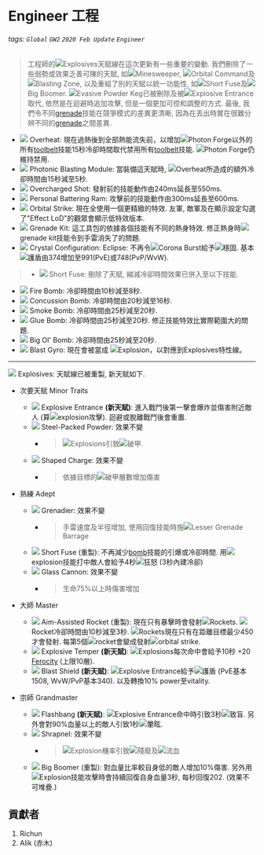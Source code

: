 # Engineer 工程

###### tags: `Global` `GW2` `2020 Feb Update` `Engineer`

> 工程師的![][Explosives 20]Explosives天賦線在這次更新有一些重要的變動. 我們刪除了一些弱勢或效果乏善可陳的天賦, 如![][Minesweeper]Minesweeper, ![][Orbital Command]Orbital Command及![][Blasting Zone 20]Blasting Zone, 以及重組了別的天賦以統一功能性, 如![][Short Fuse 20]Short Fuse及![][Big Boomer 20]Big Boomer. ![][Evasive Powder Keg]Evasive Powder Keg已被刪除及被![][Explosive Entrance 20]Explosive Entrance取代, 依然是在迴避時追加攻擊, 但是一個更加可控和調整的方式. 最後, 我們令不同[grenade](https://wiki.guildwars2.com/wiki/Grenade)技能在競爭模式的差異更清晰, 因為在丟出時實在很難分辨不同的[grenade](https://wiki.guildwars2.com/wiki/Grenade)之間差異.

* [![][Overheat]][overheat wiki] Overheat: 現在過熱後到全部熱能流失前，以增加![][Photon Forge 20]Photon Forge以外的所有[toolbelt](https://wiki.guildwars2.com/wiki/Tool_belt)技能15秒冷卻時間取代禁用所有[toolbelt](https://wiki.guildwars2.com/wiki/Tool_belt)技能. ![][Photon Forge 20]Photon Forge仍維持禁用.
* [![][Photonic Blasting Module]][photonic blasting module wiki] Photonic Blasting Module: 當裝備這天賦時, ![][Overheat 20]Overheat所造成的額外冷卻時間由15秒減至5秒.
* [![][Overcharged Shot]][overcharged shot wiki] Overcharged Shot: 發射前的技能動作由240ms延長至550ms.
* [![][Personal Battering Ram]][personal battering ram wiki] Personal Battering Ram: 攻擊前的技能動作由300ms延長至600ms.
* [![][Orbital Strike]][orbital strike wiki] Orbital Strike: 現在全使用一個更精緻的特效. 友軍, 敵軍及在顯示設定勾選了"Effect LoD"的觀眾會顯示低特效版本.
* [![][Grenade Kit]][grenade kit wiki] Grenade Kit: 這工具包的依據各個技能有不同的熱身特效. 修正熱身時![][Grenade Kit 20]grenade kit技能令到手雷消失了的問題.
* [![][Crystal Configuration: Eclipse]][crystal configuration eclipse wiki] Crystal Configuration: Eclipse: 不再令![][Corona Burst 20]Corona Burst給予![][stability]穩固. 基本![][barrier]護盾由374增加至991(PvE)或748(PvP/WvW).
> * [![][Short Fuse]][short fuse wiki] Short Fuse: 刪除了天賦, 縮減冷卻時間效果已併入至以下技能.
* [![][Fire Bomb]][fire bomb wiki] Fire Bomb: 冷卻時間由10秒減至8秒.
* [![][Concussion Bomb]][concussion bomb wiki] Concussion Bomb: 冷卻時間由20秒減至16秒.
* [![][Smoke Bomb]][smoke bomb wiki] Smoke Bomb: 冷卻時間由25秒減至20秒.
* [![][Glue Bomb]][glue bomb wiki] Glue Bomb: 冷卻時間由25秒減至20秒. 修正技能特效比實際範圍大的問題.
* [![][Big Ol' Bomb]][big ol' bomb wiki] Big Ol' Bomb: 冷卻時間由25秒減至20秒.
* [![][Blast Gyro]][blast gyro wiki] Blast Gyro: 現在會被當成 ![][explosion]Explosion，以對應到Explosives特性線。


---


[![][Explosives]][explosives wiki] Explosives: 天賦線已被重製, 新天賦如下.

* 次要天賦 Minor Traits
    * [![][Explosive Entrance]][explosive entrance wiki] Explosive Entrance **(新天賦)**: 進入戰鬥後第一擊會爆炸並傷害附近敵人 (算![][Explosion]explosion攻擊). 迴避或脫離戰鬥後會重置.
    * [![][Steel-Packed Powder]][steel-packed powder wiki] Steel-Packed Powder: 效果不變
        * > ![][Explosion]Explosions引致![][vulnerability]破甲.
    * [![][Shaped Charge]][shaped charge wiki] Shaped Charge: 效果不變
        * > 依據目標的![][vulnerability]破甲層數增加傷害

* 熟練 Adept
    * [![][Grenadier]][grenadier wiki] Grenadier: 效果不變
        * > 手雷速度及半徑增加, 使用回復技能時施![][Lesser Grenade Barrage 20]Lesser Grenade Barrage
    * [![][Short Fuse]][short fuse wiki] Short Fuse (重製): 不再減少[bomb](https://wiki.guildwars2.com/wiki/Bomb_Kit)技能的引爆或冷卻時間. 用![][Explosion]explosion技能打中敵人會給予4秒![][fury]狂怒 (3秒內建冷卻)
    * [![][Glass Cannon]][glass cannon wiki] Glass Cannon: 效果不變
        * > 生命75%以上時傷害增加

 * 大師 Master
    * [![][Aim-Assisted Rocket]][aim-assisted rocket wiki] Aim-Assisted Rocket (重製): 現在只有暴擊時會發射![][Aim-Assisted Rocket trait skill]Rockets. ![][Aim-Assisted Rocket trait skill]Rocket冷卻時間由10秒減至3秒. ![][Aim-Assisted Rocket trait skill]Rockets現在只有在距離目標最少450才會發射. 每第5個![][Aim-Assisted Rocket trait skill]rocket會變成發射![][Orbital Strike 20]orbital strike.
    * [![][Explosive Temper]][explosive temper wiki] Explosive Temper **(新天賦)**: ![][Explosion]Explosions每次命中會給予10秒 +20 [Ferocity](https://wiki.guildwars2.com/wiki/Ferocity) (上限10層).
    * [![][Blast Shield]][blast shield wiki] Blast Shield **(新天賦)**: ![][Explosive Entrance 20]Explosive Entrance給予![][barrier]護盾 (PvE基本1508, WvW/PvP基本340). 以及轉換10% power至vitality.

* 宗師 Grandmaster
    * [![][Flashbang]][flashbang wiki] Flashbang **(新天賦)**: ![][Explosive Entrance 20]Explosive Entrance命中時引致3秒![][blinded]致盲. 另外會對90%血量以上的敵人引致1秒![][daze]暈眩.
    * [![][Shrapnel]][shrapnel wiki] Shrapnel: 效果不變
        * > ![][Explosion]Explosion機率引致![][crippled]殘廢及![][bleeding]流血
    * [![][Big Boomer]][big boomer wiki] Big Boomer (重製): 對血量比率較自身低的敵人增加10%傷害. 另外用![][Explosion]Explosion技能攻擊時會持續回復自身血量3秒, 每秒回復202. (效果不可堆疊.)



## 貢獻者
1. Richun
2. Alik (赤木)

[底下這些別動，上面才是正文]: https://wiki.guildwars2.com

[aegis]: https://wiki.guildwars2.com/images/thumb/e/e5/Aegis.png/20px-Aegis.png
[alarcity]: https://wiki.guildwars2.com/images/thumb/4/4c/Alacrity.png/20px-Alacrity.png
[fury]: https://wiki.guildwars2.com/images/thumb/4/46/Fury.png/20px-Fury.png
[might]: https://wiki.guildwars2.com/images/thumb/7/7c/Might.png/20px-Might.png
[protection]: https://wiki.guildwars2.com/images/thumb/6/6c/Protection.png/20px-Protection.png
[quickness]: https://wiki.guildwars2.com/images/thumb/b/b4/Quickness.png/20px-Quickness.png
[regeneration]: https://wiki.guildwars2.com/images/thumb/5/53/Regeneration.png/20px-Regeneration.png
[resistance]: https://wiki.guildwars2.com/images/thumb/4/4b/Resistance.png/20px-Resistance.png
[retaliation]: https://wiki.guildwars2.com/images/thumb/5/53/Retaliation.png/20px-Retaliation.png
[stability]: https://wiki.guildwars2.com/images/thumb/a/ae/Stability.png/20px-Stability.png
[swiftness]: https://wiki.guildwars2.com/images/thumb/a/af/Swiftness.png/20px-Swiftness.png
[vigor]: https://wiki.guildwars2.com/images/thumb/f/f4/Vigor.png/20px-Vigor.png
[bleeding]: https://wiki.guildwars2.com/images/thumb/3/33/Bleeding.png/20px-Bleeding.png
[burning]: https://wiki.guildwars2.com/images/thumb/4/45/Burning.png/20px-Burning.png
[confusion]: https://wiki.guildwars2.com/images/thumb/e/e6/Confusion.png/20px-Confusion.png
[poisoned]: https://wiki.guildwars2.com/images/thumb/1/11/Poisoned.png/20px-Poisoned.png
[torment]: https://wiki.guildwars2.com/images/thumb/0/08/Torment.png/20px-Torment.png
[blinded]: https://wiki.guildwars2.com/images/thumb/3/33/Blinded.png/20px-Blinded.png
[chilled]: https://wiki.guildwars2.com/images/thumb/a/a6/Chilled.png/20px-Chilled.png
[crippled]: https://wiki.guildwars2.com/images/thumb/f/fb/Crippled.png/20px-Crippled.png
[fear]: https://wiki.guildwars2.com/images/thumb/e/e6/Fear.png/20px-Fear.png
[immobile]: https://wiki.guildwars2.com/images/thumb/3/32/Immobile.png/20px-Immobile.png
[slow]: https://wiki.guildwars2.com/images/thumb/f/f5/Slow.png/20px-Slow.png
[taunt]: https://wiki.guildwars2.com/images/thumb/c/cc/Taunt.png/20px-Taunt.png
[weakness]: https://wiki.guildwars2.com/images/thumb/f/f9/Weakness.png/20px-Weakness.png
[vulnerability]: https://wiki.guildwars2.com/images/thumb/a/af/Vulnerability.png/20px-Vulnerability.png
[stealth]: https://wiki.guildwars2.com/images/thumb/1/19/Stealth.png/20px-Stealth.png
[revealed]: https://wiki.guildwars2.com/images/thumb/d/db/Revealed.png/20px-Revealed.png
[daze]: https://wiki.guildwars2.com/images/thumb/7/79/Daze.png/20px-Daze.png
[stun]: https://wiki.guildwars2.com/images/thumb/9/97/Stun.png/20px-Stun.png
[knockdown]: https://wiki.guildwars2.com/images/thumb/3/36/Knockdown.png/20px-Knockdown.png
[pull]: https://wiki.guildwars2.com/images/thumb/a/a4/Radius.png/20px-Radius.png
[knockback]: https://wiki.guildwars2.com/images/thumb/c/ca/Knockback.png/20px-Knockback.png
[launch]: https://wiki.guildwars2.com/images/thumb/6/68/Launch.png/20px-Launch.png
[float]: https://wiki.guildwars2.com/images/thumb/c/c8/Float.png/20px-Float.png
[sink]: https://wiki.guildwars2.com/images/thumb/6/66/Sink.png/20px-Sink.png
[superspeed]: https://wiki.guildwars2.com/images/thumb/1/1a/Super_Speed.png/20px-Super_Speed.png
[breakstun]: https://wiki.guildwars2.com/images/thumb/7/7a/Breaks_stun.png/20px-Breaks_stun.png
[barrier]: https://wiki.guildwars2.com/images/thumb/c/cc/Barrier.png/20px-Barrier.png
[chaos aura]: https://wiki.guildwars2.com/images/thumb/1/1b/Chaos_Armor.png/20px-Chaos_Armor.png
[dark aura]: https://wiki.guildwars2.com/images/thumb/e/ef/Dark_Aura.png/20px-Dark_Aura.png
[fire aura]: https://wiki.guildwars2.com/images/thumb/1/18/Fire_Shield.png/20px-Fire_Shield.png
[frost aura]: https://wiki.guildwars2.com/images/thumb/6/68/Frost_Aura.png/20px-Frost_Aura.png
[light aura]: https://wiki.guildwars2.com/images/thumb/5/5a/Light_Aura.png/20px-Light_Aura.png
[magnetic aura]: https://wiki.guildwars2.com/images/thumb/5/5a/Magnetic_Aura.png/20px-Magnetic_Aura.png
[shocking aura]: https://wiki.guildwars2.com/images/thumb/3/31/Shocking_Aura.png/20px-Shocking_Aura.png

[Explosives]: https://wiki.guildwars2.com/images/thumb/1/10/Explosives.png/32px-Explosives.png
[Explosives 20]: https://i.imgur.com/S3DGRMK.png
[Minesweeper]: https://wiki.guildwars2.com/images/thumb/4/41/Thermobaric_Detonation.png/20px-Thermobaric_Detonation.png
[Orbital Command]: https://wiki.guildwars2.com/images/thumb/6/62/Orbital_Command.png/20px-Orbital_Command.png
[Blasting Zone 20]: https://wiki.guildwars2.com/images/thumb/9/99/Explosive_Descent.png/20px-Explosive_Descent.png
[Short Fuse]: https://wiki.guildwars2.com/images/thumb/2/22/Short_Fuse.png/32px-Short_Fuse.png
[Short Fuse 20]: https://wiki.guildwars2.com/images/thumb/2/22/Short_Fuse.png/20px-Short_Fuse.png
[Big Boomer]: https://wiki.guildwars2.com/images/thumb/8/83/Big_Boomer.png/32px-Big_Boomer.png
[Big Boomer 20]: https://wiki.guildwars2.com/images/thumb/8/83/Big_Boomer.png/20px-Big_Boomer.png
[Evasive Powder Keg]: https://wiki.guildwars2.com/images/thumb/a/a4/Evasive_Powder_Keg.png/20px-Evasive_Powder_Keg.png
[Explosive Entrance]: https://wiki.guildwars2.com/images/thumb/3/33/Explosive_Entrance.png/32px-Explosive_Entrance.png
[Explosive Entrance 20]: https://wiki.guildwars2.com/images/thumb/3/33/Explosive_Entrance.png/20px-Explosive_Entrance.png
[Overheat]: https://wiki.guildwars2.com/images/thumb/4/4b/Overheat.png/32px-Overheat.png
[Overheat 20]: https://wiki.guildwars2.com/images/thumb/4/4b/Overheat.png/20px-Overheat.png
[Photon Forge 20]: https://wiki.guildwars2.com/images/thumb/d/dd/Engage_Photon_Forge.png/20px-Engage_Photon_Forge.png
[Photonic Blasting Module]: https://wiki.guildwars2.com/images/thumb/e/e4/Photonic_Blasting_Module.png/32px-Photonic_Blasting_Module.png
[Overcharged Shot]: https://wiki.guildwars2.com/images/thumb/f/f4/Overcharged_Shot.png/32px-Overcharged_Shot.png
[Personal Battering Ram]: https://wiki.guildwars2.com/images/thumb/a/a0/Personal_Battering_Ram.png/32px-Personal_Battering_Ram.png
[Orbital Strike]: https://wiki.guildwars2.com/images/thumb/6/61/Orbital_Strike.png/32px-Orbital_Strike.png
[Orbital Strike 20]: https://wiki.guildwars2.com/images/thumb/6/61/Orbital_Strike.png/20px-Orbital_Strike.png
[Grenade Kit]: https://wiki.guildwars2.com/images/thumb/d/dd/Grenade_Kit.png/32px-Grenade_Kit.png
[Grenade Kit 20]: https://wiki.guildwars2.com/images/thumb/d/dd/Grenade_Kit.png/20px-Grenade_Kit.png
[Crystal Configuration: Eclipse]: https://wiki.guildwars2.com/images/thumb/0/0a/Crystal_Configuration-_Eclipse.png/32px-Crystal_Configuration-_Eclipse.png
[Corona Burst 20]: https://i.imgur.com/78MxMhA.png
[Fire Bomb]: https://wiki.guildwars2.com/images/thumb/f/f8/Fire_Bomb.png/32px-Fire_Bomb.png
[Concussion Bomb]: https://wiki.guildwars2.com/images/thumb/8/8d/Concussion_Bomb.png/32px-Concussion_Bomb.png
[Smoke Bomb]: https://wiki.guildwars2.com/images/thumb/0/02/Smoke_Bomb_%28engineer_skill%29.png/32px-Smoke_Bomb_%28engineer_skill%29.png
[Glue Bomb]: https://wiki.guildwars2.com/images/thumb/4/42/Glue_Bomb.png/32px-Glue_Bomb.png
[Big Ol' Bomb]: https://wiki.guildwars2.com/images/thumb/7/7f/Big_Ol%27_Bomb.png/32px-Big_Ol%27_Bomb.png
[Blast Gyro]: https://wiki.guildwars2.com/images/thumb/b/b0/Blast_Gyro.png/32px-Blast_Gyro.png

[Explosion]: https://wiki.guildwars2.com/images/thumb/0/09/Explosion.png/20px-Explosion.png
[Steel-Packed Powder]: https://wiki.guildwars2.com/images/thumb/f/f4/Steel-Packed_Powder.png/32px-Steel-Packed_Powder.png
[Shaped Charge]: https://wiki.guildwars2.com/images/thumb/f/f3/Explosive_Powder.png/32px-Explosive_Powder.png
[Grenadier]: https://wiki.guildwars2.com/images/thumb/6/69/Grenadier.png/32px-Grenadier.png
[Lesser Grenade Barrage 20]: https://wiki.guildwars2.com/images/thumb/e/ed/Grenade_Barrage.png/20px-Grenade_Barrage.png
[Glass Cannon]: https://wiki.guildwars2.com/images/thumb/6/6e/Glass_Cannon.png/32px-Glass_Cannon.png
[Aim-Assisted Rocket]: https://wiki.guildwars2.com/images/thumb/e/e3/Aim-Assisted_Rocket.png/32px-Aim-Assisted_Rocket.png
[Aim-Assisted Rocket trait skill]: https://wiki.guildwars2.com/images/thumb/9/9e/Fire_Rocket_Barrage.png/20px-Fire_Rocket_Barrage.png
[Explosive Temper]: https://wiki.guildwars2.com/images/thumb/c/c1/Explosive_Temper.png/32px-Explosive_Temper.png
[Blast Shield]: https://wiki.guildwars2.com/images/thumb/c/cd/Blast_Shield.png/32px-Blast_Shield.png
[Flashbang]: https://wiki.guildwars2.com/images/thumb/8/86/Flashbang.png/32px-Flashbang.png
[Shrapnel]: https://wiki.guildwars2.com/images/thumb/c/ce/Shrapnel.png/32px-Shrapnel.png

[overheat wiki]: https://wiki.guildwars2.com/wiki/Overheat
[photonic blasting module wiki]: https://wiki.guildwars2.com/wiki/Photonic_Blasting_Module
[overcharged shot wiki]: https://wiki.guildwars2.com/wiki/Overcharged_Shot
[personal battering ram wiki]: https://wiki.guildwars2.com/wiki/Personal_Battering_Ram
[orbital strike wiki]: https://wiki.guildwars2.com/wiki/Orbital_Strike
[grenade kit wiki]: https://wiki.guildwars2.com/wiki/Grenade_Kit
[crystal configuration eclipse wiki]: https://wiki.guildwars2.com/wiki/Crystal_Configuration:_Eclipse
[short fuse wiki]: https://wiki.guildwars2.com/wiki/Short_Fuse
[fire bomb wiki]: https://wiki.guildwars2.com/wiki/Fire_Bomb
[concussion bomb wiki]: https://wiki.guildwars2.com/wiki/Concussion_Bomb
[smoke bomb wiki]: https://wiki.guildwars2.com/wiki/Smoke_Bomb_(engineer_skill)
[glue bomb wiki]: https://wiki.guildwars2.com/wiki/Glue_Bomb
[big ol' bomb wiki]: https://wiki.guildwars2.com/wiki/Big_Ol%27_Bomb
[blast gyro wiki]: https://wiki.guildwars2.com/wiki/Blast_Gyro

[explosives wiki]: https://wiki.guildwars2.com/wiki/Explosives
[explosive entrance wiki]: https://wiki.guildwars2.com/wiki/Explosive_Entrance
[steel-packed powder wiki]: https://wiki.guildwars2.com/wiki/Steel-Packed_Powder
[shaped charge wiki]: https://wiki.guildwars2.com/wiki/Shaped_Charge
[grenadier wiki]: https://wiki.guildwars2.com/wiki/Grenadier
[short fuse wiki]: https://wiki.guildwars2.com/wiki/Short_Fuse
[glass cannon wiki]: https://wiki.guildwars2.com/wiki/Glass_Cannon
[aim-assisted rocket wiki]: https://wiki.guildwars2.com/wiki/Aim-Assisted_Rocket
[explosive temper wiki]: https://wiki.guildwars2.com/wiki/Explosive_Temper
[blast shield wiki]: https://wiki.guildwars2.com/wiki/Blast_Shield
[flashbang wiki]: https://wiki.guildwars2.com/wiki/Flashbang
[shrapnel wiki]: https://wiki.guildwars2.com/wiki/Shrapnel
[big boomer wiki]: https://wiki.guildwars2.com/wiki/Big_Boomer
